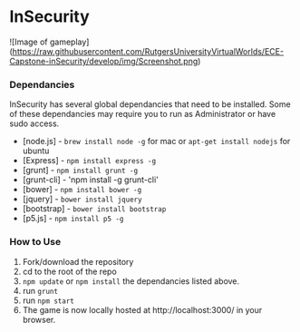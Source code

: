# InSecurity
![Image of gameplay]
(https://raw.githubusercontent.com/RutgersUniversityVirtualWorlds/ECE-Capstone-inSecurity/develop/img/Screenshot.png)

### Dependancies
InSecurity has several global dependancies that need to be installed.
Some of these dependancies may require you to run as Administrator or have sudo access.
* [node.js] - `brew install node -g` for mac or `apt-get install nodejs` for ubuntu
* [Express] - `npm install express -g`
* [grunt] - `npm install grunt -g`
* [grunt-cli] - 'npm install -g grunt-cli'
* [bower] - `npm install bower -g`
* [jquery] - `bower install jquery`
* [bootstrap] - `bower install bootstrap`
* [p5.js] - `npm install p5 -g`

### How to Use
1. Fork/download the repository
2. cd to the root of the repo
3. `npm update` or `npm install` the dependancies listed above.
4. run `grunt`
5. run `npm start`
6. The game is now locally hosted at http://localhost:3000/ in your browser.
